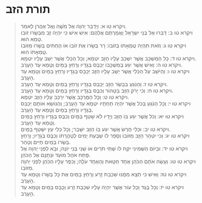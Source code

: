 # תורת הזב

> ויקרא טו א: וַיְדַבֵּר יְהוָה אֶל מֹשֶׁה וְאֶל אַהֲרֹן לֵאמֹר.  
> ויקרא טו ב: דַּבְּרוּ אֶל בְּנֵי יִשְׂרָאֵל וַאֲמַרְתֶּם אֲלֵהֶם:  אִישׁ אִישׁ כִּי יִהְיֶה זָב מִבְּשָׂרוֹ זוֹבוֹ טָמֵא הוּא.  
> ויקרא טו ג: וְזֹאת תִּהְיֶה טֻמְאָתוֹ בְּזוֹבוֹ:  רָר בְּשָׂרוֹ אֶת זוֹבוֹ אוֹ הֶחְתִּים בְּשָׂרוֹ מִזּוֹבוֹ טֻמְאָתוֹ הִוא.  
> ויקרא טו ד: כָּל הַמִּשְׁכָּב אֲשֶׁר יִשְׁכַּב עָלָיו הַזָּב יִטְמָא; וְכָל הַכְּלִי אֲשֶׁר יֵשֵׁב עָלָיו יִטְמָא.  
> ויקרא טו ה: וְאִישׁ אֲשֶׁר יִגַּע בְּמִשְׁכָּבוֹ יְכַבֵּס בְּגָדָיו וְרָחַץ בַּמַּיִם וְטָמֵא עַד הָעָרֶב.  
> ויקרא טו ו: וְהַיֹּשֵׁב עַל הַכְּלִי אֲשֶׁר יֵשֵׁב עָלָיו הַזָּב יְכַבֵּס בְּגָדָיו וְרָחַץ בַּמַּיִם וְטָמֵא עַד הָעָרֶב.  
> ויקרא טו ז: וְהַנֹּגֵעַ בִּבְשַׂר הַזָּב יְכַבֵּס בְּגָדָיו וְרָחַץ בַּמַּיִם וְטָמֵא עַד הָעָרֶב.  
> ויקרא טו ח: וְכִי יָרֹק הַזָּב בַּטָּהוֹר וְכִבֶּס בְּגָדָיו וְרָחַץ בַּמַּיִם וְטָמֵא עַד הָעָרֶב.  
> ויקרא טו ט: וְכָל הַמֶּרְכָּב אֲשֶׁר יִרְכַּב עָלָיו הַזָּב יִטְמָא.  
> ויקרא טו י: וְכָל הַנֹּגֵעַ בְּכֹל אֲשֶׁר יִהְיֶה תַחְתָּיו יִטְמָא עַד הָעָרֶב; וְהַנּוֹשֵׂא אוֹתָם יְכַבֵּס בְּגָדָיו וְרָחַץ בַּמַּיִם וְטָמֵא עַד הָעָרֶב.  
> ויקרא טו יא: וְכֹל אֲשֶׁר יִגַּע בּוֹ הַזָּב וְיָדָיו לֹא שָׁטַף בַּמָּיִם וְכִבֶּס בְּגָדָיו וְרָחַץ בַּמַּיִם וְטָמֵא עַד הָעָרֶב.  
> ויקרא טו יב: וּכְלִי חֶרֶשׂ אֲשֶׁר יִגַּע בּוֹ הַזָּב יִשָּׁבֵר; וְכָל כְּלִי עֵץ יִשָּׁטֵף בַּמָּיִם.  
> ויקרא טו יג: וְכִי יִטְהַר הַזָּב מִזּוֹבוֹ וְסָפַר לוֹ שִׁבְעַת יָמִים לְטָהֳרָתוֹ וְכִבֶּס בְּגָדָיו; וְרָחַץ בְּשָׂרוֹ בְּמַיִם חַיִּים וְטָהֵר.  
> ויקרא טו יד: וּבַיּוֹם הַשְּׁמִינִי יִקַּח לוֹ שְׁתֵּי תֹרִים אוֹ שְׁנֵי בְּנֵי יוֹנָה; וּבָא לִפְנֵי יְהוָה אֶל פֶּתַח אֹהֶל מוֹעֵד וּנְתָנָם אֶל הַכֹּהֵן.  
> ויקרא טו טו: וְעָשָׂה אֹתָם הַכֹּהֵן אֶחָד חַטָּאת וְהָאֶחָד עֹלָה; וְכִפֶּר עָלָיו הַכֹּהֵן לִפְנֵי יְהוָה מִזּוֹבוֹ.  
> ויקרא טו טז: וְאִישׁ כִּי תֵצֵא מִמֶּנּוּ שִׁכְבַת זָרַע וְרָחַץ בַּמַּיִם אֶת כָּל בְּשָׂרוֹ וְטָמֵא עַד הָעָרֶב.  
> ויקרא טו יז: וְכָל בֶּגֶד וְכָל עוֹר אֲשֶׁר יִהְיֶה עָלָיו שִׁכְבַת זָרַע וְכֻבַּס בַּמַּיִם וְטָמֵא עַד הָעָרֶב.   
 

